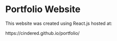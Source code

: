 <h1 align="left">
   Portfolio Website
</h1>
<p align="left">
   This website was created using React.js hosted at: 
   <br>
</p>
https://cindered.github.io/portfolio/
